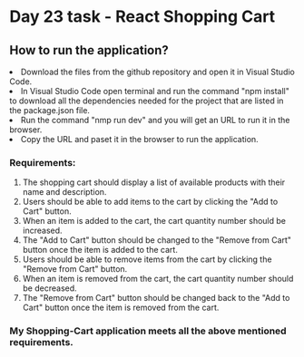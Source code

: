 <h1>Day 23 task - React Shopping Cart</h1>
<h2>How to run the application?</h2
<ol>
  <li>
    Download the files from the github repository and open it in Visual Studio Code. 
  </li>
  <li>
    In Visual Studio Code open terminal and run the command "npm install" to download all the dependencies needed for the project that are listed in the  package.json file.
  </li>
  <li>
    Run the command "nmp run dev" and you will get an URL to run it in the browser.
  </li>
  <li>
    Copy the URL and paset it in the browser to run the application.
  </li>
</ol>

<h3>Requirements:</h3>
<ol>
  <li>
    The shopping cart should display a list of available products with their name and description.
  </li>
  <li>
    Users should be able to add items to the cart by clicking the "Add to Cart" button.
  </li>
  <li>
    When an item is added to the cart, the cart quantity number should be increased.
  </li>
  <li>
    The "Add to Cart" button should be changed to the "Remove from Cart" button once the item is added to the cart.
  </li>
  <li>
    Users should be able to remove items from the cart by clicking the "Remove from Cart" button.
  </li>
  <li>
    When an item is removed from the cart, the cart quantity number should be decreased.
  </li>
  <li>
    The "Remove from Cart" button should be changed back to the "Add to Cart" button once the item is removed from the cart.
  </li>
  </ol>

  <h3>My Shopping-Cart application meets all the above mentioned requirements. </h3>


